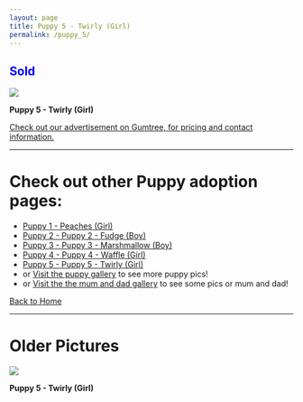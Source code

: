```yaml
---
layout: page
title: Puppy 5 - Twirly (Girl)
permalink: /puppy_5/
---
```


<h2><span style="color:Blue;">Sold</span></h2>


 <div class="gallery-item">
    <img src="https://imagedelivery.net/t3wCsGMKGPWUV8JSaoSPtQ/2c9768d8-0eb9-497c-228c-1ba4efbbd100/public">
    <p><strong>Puppy 5 - Twirly (Girl)</strong></p>
  </div>

<a href="https://www.gumtree.com.au/s-ad/werribee/dogs-puppies/5-adorable-labradoodle-puppies-avaliable/1333436458" target="_blank"> Check out our advertisement on Gumtree, for pricing and contact information.</a>

---

# Check out other Puppy adoption pages:
- [Puppy 1 - Peaches (Girl)](/puppy_1/)
- [Puppy 2 - Puppy 2 - Fudge (Boy)](/puppy_2/)
- [Puppy 3 - Puppy 3 - Marshmallow (Boy)](/puppy_3/)
- [Puppy 4 - Puppy 4 - Waffle (Girl)](/puppy_4/)
- [Puppy 5 - Puppy 5 - Twirly (Girl)](/puppy_5/)
- or [Visit the puppy gallery](/puppy_gallery/) to see more puppy pics!
- or [Visit the the mum and dad gallery](/mumanddadgallery/) to see some pics or mum and dad!


[Back to Home](/)

 ---
# Older Pictures

 <div class="gallery-item">
    <img src="https://imagedelivery.net/t3wCsGMKGPWUV8JSaoSPtQ/43ccfd5a-0cb2-4939-5a81-2e6f302c3200/public">
    <p><strong>Puppy 5 - Twirly (Girl)</strong> </p>
  </div>


